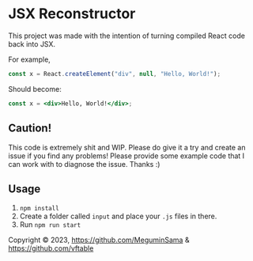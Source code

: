 # JSX Reconstructor

This project was made with the intention of turning compiled React code back into JSX.

For example,

```js
const x = React.createElement("div", null, "Hello, World!");
```

Should become:

```jsx
const x = <div>Hello, World!</div>;
```

## Caution!

This code is extremely shit and WIP. Please do give it a try and create an issue if you find any problems! Please provide some example code that I can work with to diagnose the issue. Thanks :)

## Usage

1. `npm install`
2. Create a folder called `input` and place your `.js` files in there.
3. Run `npm run start`

Copyright &copy; 2023, https://github.com/MeguminSama & https://github.com/vftable
